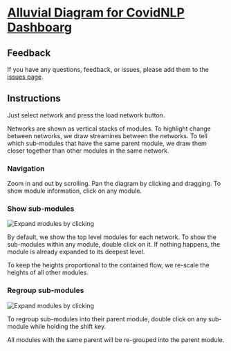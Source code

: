 # [Alluvial Diagram for CovidNLP Dashboarg](http://covidnlp.tavlab.iiitd.edu.in/)

## Feedback
If you have any questions, feedback, or issues, please add them to the [issues page](https://github.com/raptor419/alluvial-generator/issues).

## Instructions

Just select network and press the load network button.

Networks are shown as vertical stacks of modules. To highlight change between networks, we draw
streamines between the networks. To tell which sub-modules that have the same parent module, we draw
them closer together than other modules in the same network.

### Navigation

Zoom in and out by scrolling. Pan the diagram by clicking and dragging.
To show module information, click on any module.

### Show sub-modules
![Expand modules by clicking](src/images/expand.gif)

By default, we show the top level modules for each network. To show the sub-modules
within any module, double click on it. If nothing happens, the module is already expanded
to its deepest level.

To keep the heights proportional to the contained flow, we re-scale the heights of all other modules.

### Regroup sub-modules
![Expand modules by clicking](src/images/regroup.gif)

To regroup sub-modules into their parent module, double click on any sub-module while holding
the shift key.

All modules with the same parent will be re-grouped into the parent module.
